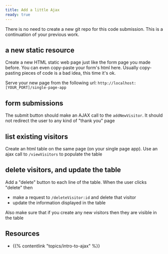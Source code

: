 ```yaml
---
title: Add a little Ajax
ready: true
---
```


There is no need to create a new git repo for this code submission. This is a continuation of your previous work.

## a new static resource

Create a new HTML static web page just like the form page you made before. You can even copy-paste your form's html here. Usually copy-pasting pieces of code is a bad idea, this time it's ok.

Serve your new page from the following url: `http://localhost:[YOUR_PORT]/single-page-app`

## form submissions

The submit button should make an AJAX call to the `addNewVisitor`. It should not redirect the user to any kind of "thank you" page

## list existing visitors

Create an html table on the same page (on your single page app).
Use an ajax call to `/viewVisitors` to populate the table

## delete visitors, and update the table

Add a "delete" button to each line of the table. When the user clicks "delete" then

- make a request to `/deleteVisitor:id` and delete that visitor
- update the information displayed in the table

Also make sure that if you create any new visitors then they are visible in the table

## Resources

- {{% contentlink "topics/intro-to-ajax" %}}
